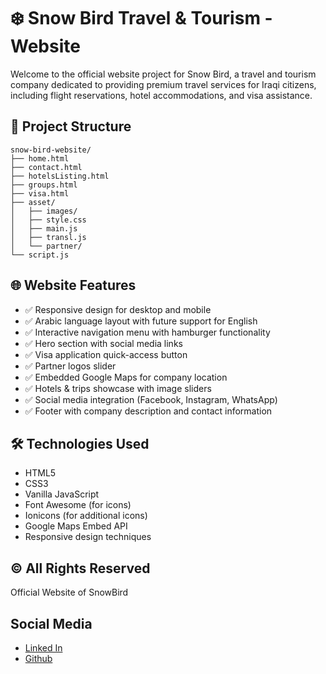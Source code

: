 # ❄️ Snow Bird Travel & Tourism - Website

Welcome to the official website project for Snow Bird, a travel and tourism company dedicated to providing premium travel services for Iraqi citizens, including flight reservations, hotel accommodations, and visa assistance.

## 📁 Project Structure
```
snow-bird-website/
├── home.html             
├── contact.html           
├── hotelsListing.html     
├── groups.html        
├── visa.html            
├── asset/
│   ├── images/          
│   ├── style.css        
│   ├── main.js             
│   ├── transl.js          
│   └── partner/          
└── script.js               
```
## 🌐 Website Features
- ✅ Responsive design for desktop and mobile
- ✅ Arabic language layout with future support for English
- ✅ Interactive navigation menu with hamburger functionality
- ✅ Hero section with social media links
- ✅ Visa application quick-access button
- ✅ Partner logos slider
- ✅ Embedded Google Maps for company location
- ✅ Hotels & trips showcase with image sliders
- ✅ Social media integration (Facebook, Instagram, WhatsApp)
- ✅ Footer with company description and contact information

## 🛠️ Technologies Used
- HTML5
- CSS3
- Vanilla JavaScript
- Font Awesome (for icons)
- Ionicons (for additional icons)
- Google Maps Embed API
- Responsive design techniques

##  © All Rights Reserved
Official Website of SnowBird


## Social Media
- [Linked In](https://www.linkedin.com/in/eyad-qasim-2a96b624b/)
- [Github](https://github.com/eyad6789)


